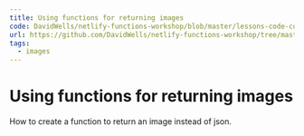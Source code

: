 ```yaml
---
title: Using functions for returning images
code: DavidWells/netlify-functions-workshop/blob/master/lessons-code-complete/use-cases/13-returning-dynamic-images/functions/return-image.js
url: https://github.com/DavidWells/netlify-functions-workshop/tree/master/lessons-code-complete/use-cases/13-returning-dynamic-images
tags: 
  - images
---
```


# Using functions for returning images

How to create a function to return an image instead of json.


